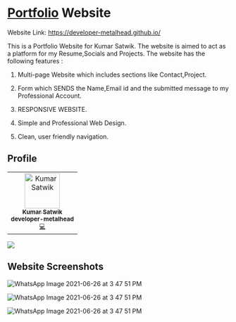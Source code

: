 # [Portfolio](https://developer-metalhead.github.io/) Website


Website Link: https://developer-metalhead.github.io/


This is a Portfolio Website for Kumar Satwik. The website is aimed to act as a platform for my Resume,Socials and Projects. The website has the following features :

1) Multi-page Website which includes sections like Contact,Project.

2) Form which SENDS the Name,Email id and the submitted message to my Professional Account.

3) RESPONSIVE WEBSITE.

4) Simple and Professional Web Design.

5) Clean, user friendly navigation.



## Profile


<!-- ALL-CONTRIBUTORS-LIST:START - Do not remove or modify this section -->



<table>
 <tr>
    <td align="center"><a href="https://linktr.ee/Kumar_Satwik"><img src="https://1.bp.blogspot.com/-pUANkEzBB7Q/YPFzwOyZI4I/AAAAAAAADkE/5hmVFXc3YoIgNPHh-mOZ9COagY3WE8c6wCLcBGAsYHQ/s0/Profile%2Bpic.png" width="80px;" alt="Kumar Satwik"/><br /><sub><b>Kumar Satwik</b></a><br /><sub><b>developer-metalhead</b><br /><a href="https://github.com/developer-metalhead" title="Code">💻</a> <a href="#ideas-ksatwik" title="Programming"</a></td>
 
   </tr>
</table>
 
<!--Trap--:)-->
<a href="https://github.com/404"><img src="https://user-images.githubusercontent.com/73097560/115834477-dbab4500-a447-11eb-908a-139a6edaec5c.gif"></a>
 ## Website Screenshots
 
 ![WhatsApp Image 2021-06-26 at 3 47 51 PM](https://1.bp.blogspot.com/-zqNnwAonfl0/YQ4gkAFHdpI/AAAAAAAADo4/xs5AiYBzJSIc1EDysubD9dLG0beh205pQCLcBGAsYHQ/s16000/Portfolio%2BSS.png)
    

 ![WhatsApp Image 2021-06-26 at 3 47 51 PM](https://1.bp.blogspot.com/-IVU3pRflgIU/YQ4hRKjNI4I/AAAAAAAADpA/gTeHIohsTjIrmE6_B8EHB88sM3dyqPR1QCLcBGAsYHQ/s16000/Portfolio%2Bss%2Bspotify.png)
 
  ![WhatsApp Image 2021-06-26 at 3 47 51 PM](https://1.bp.blogspot.com/-XK5h-3MoPiQ/YQ4hus6z0tI/AAAAAAAADpI/xAlUYaWUPd8f1xRybHEWFc3K0cB91LgeACLcBGAsYHQ/s16000/Portfolio%2Bss2.png)
